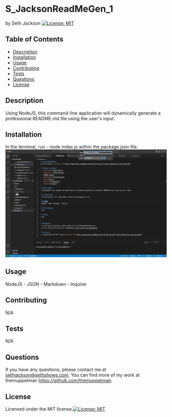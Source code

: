 # S_JacksonReadMeGen_1
 by Seth Jackson [![License: MIT](https://img.shields.io/badge/License-MIT-yellow.svg)](https://opensource.org/licenses/MIT)  
  
  ## Table of Contents
  - [Description](#description)
  - [Installation](#installation)
  - [Usage](#usage)
  - [Contributing](#contributing)
  - [Tests](#tests)
  - [Questions](#questions)
  - [License](#license)
  
  ## Description
  Using NodeJS, this command-line application will dynamically generate a professional README.md file using the user's input.  
  
  ## Installation
  In the terminal, run - node index.js within the package.json file.   
  [![Watch Video](./Assets/README_ScreenShot.png)](https://youtu.be/aOi6xdK75uo)
  
  ## Usage
  NodeJS - JSON - Markdown - Inquirer  
  
  ## Contributing
  N/A  
  
  ## Tests
  N/A  
  
  
  ## Questions
  If you have any questions, please contact me at sethjackson@sethshows.com.
  You can find more of my work at themuppetman https://github.com/themuppetman.
  
  ## License
  Licensed under the MIT license.[![License: MIT](https://img.shields.io/badge/License-MIT-yellow.svg)](https://opensource.org/licenses/MIT)
  
